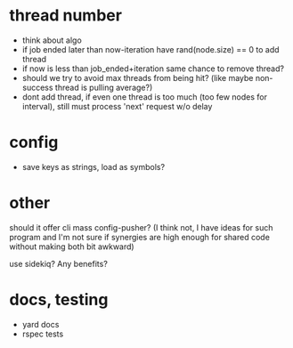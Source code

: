 # thread number
  * think about algo
  * if job ended later than now-iteration have rand(node.size) == 0 to add thread
  * if now is less than job_ended+iteration same chance to remove thread?
  * should we try to avoid max threads from being hit? (like maybe non-success thread is pulling average?)
  * dont add thread, if even one thread is too much (too few nodes for interval), still must process 'next' request w/o delay

# config
  * save keys as strings, load as symbols?

# other 
should it offer cli mass config-pusher? (I think not, I have ideas for such
program and I'm not sure if synergies are high enough for shared code without
making both bit awkward)

use sidekiq? Any benefits?


# docs, testing
  * yard docs
  * rspec tests
